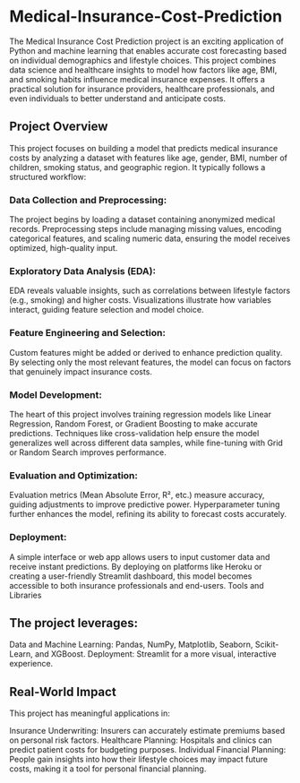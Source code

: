 # Medical-Insurance-Cost-Prediction
The Medical Insurance Cost Prediction project is an exciting application of Python and machine learning that enables accurate cost forecasting based on individual demographics and lifestyle choices. This project combines data science and healthcare insights to model how factors like age, BMI, and smoking habits influence medical insurance expenses. It offers a practical solution for insurance providers, healthcare professionals, and even individuals to better understand and anticipate costs.

## Project Overview
This project focuses on building a model that predicts medical insurance costs by analyzing a dataset with features like age, gender, BMI, number of children, smoking status, and geographic region. It typically follows a structured workflow:

### Data Collection and Preprocessing:
The project begins by loading a dataset containing anonymized medical records.
Preprocessing steps include managing missing values, encoding categorical features, and scaling numeric data, ensuring the model receives optimized, high-quality input.

### Exploratory Data Analysis (EDA):
EDA reveals valuable insights, such as correlations between lifestyle factors (e.g., smoking) and higher costs.
Visualizations illustrate how variables interact, guiding feature selection and model choice.

### Feature Engineering and Selection:
Custom features might be added or derived to enhance prediction quality.
By selecting only the most relevant features, the model can focus on factors that genuinely impact insurance costs.

### Model Development:
The heart of this project involves training regression models like Linear Regression, Random Forest, or Gradient Boosting to make accurate predictions.
Techniques like cross-validation help ensure the model generalizes well across different data samples, while fine-tuning with Grid or Random Search improves performance.

### Evaluation and Optimization:
Evaluation metrics (Mean Absolute Error, R², etc.) measure accuracy, guiding adjustments to improve predictive power.
Hyperparameter tuning further enhances the model, refining its ability to forecast costs accurately.

### Deployment:
A simple interface or web app allows users to input customer data and receive instant predictions.
By deploying on platforms like Heroku or creating a user-friendly Streamlit dashboard, this model becomes accessible to both insurance professionals and end-users.
Tools and Libraries

## The project leverages:
Data and Machine Learning: Pandas, NumPy, Matplotlib, Seaborn, Scikit-Learn, and XGBoost.
Deployment: Streamlit for a more visual, interactive experience.

## Real-World Impact
This project has meaningful applications in:

Insurance Underwriting: Insurers can accurately estimate premiums based on personal risk factors.
Healthcare Planning: Hospitals and clinics can predict patient costs for budgeting purposes.
Individual Financial Planning: People gain insights into how their lifestyle choices may impact future costs, making it a tool for personal financial planning.
